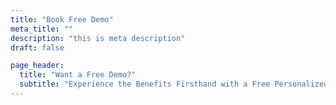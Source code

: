 ```yaml
---
title: "Book Free Demo"
meta_title: ""
description: "this is meta description"
draft: false

page_header:
  title: "Want a Free Demo?"
  subtitle: "Experience the Benefits Firsthand with a Free Personalized Demo. Fill out the form and we will reach out to you."
---
```

